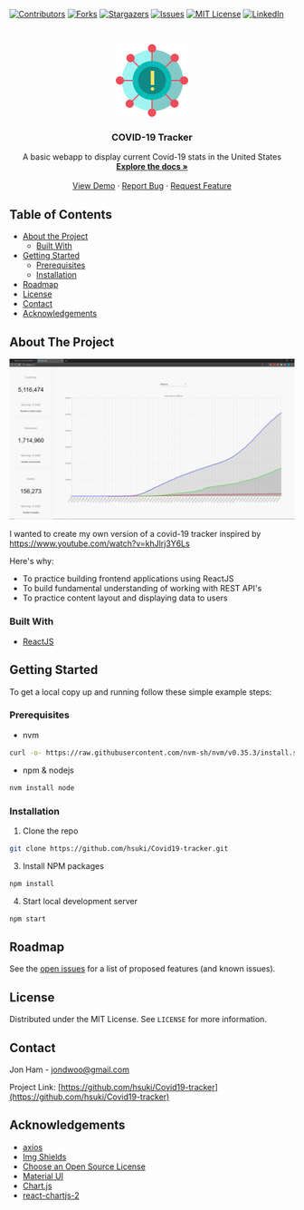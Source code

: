 <!--
*** Thanks for checking out this README Template. If you have a suggestion that would
*** make this better, please fork the repo and create a pull request or simply open
*** an issue with the tag "enhancement".
*** Thanks again! Now go create something AMAZING! :D
-->





<!-- PROJECT SHIELDS -->
<!--
*** I'm using markdown "reference style" links for readability.
*** Reference links are enclosed in brackets [ ] instead of parentheses ( ).
*** See the bottom of this document for the declaration of the reference variables
*** for contributors-url, forks-url, etc. This is an optional, concise syntax you may use.
*** https://www.markdownguide.org/basic-syntax/#reference-style-links
-->
[![Contributors][contributors-shield]][contributors-url]
[![Forks][forks-shield]][forks-url]
[![Stargazers][stars-shield]][stars-url]
[![Issues][issues-shield]][issues-url]
[![MIT License][license-shield]][license-url]
[![LinkedIn][linkedin-shield]][linkedin-url]



<!-- PROJECT LOGO -->
<br />
<p align="center">
  <a href="https://raw.githubusercontent.com/hsuki/Covid19-tracker/master/src/img/logo2.png">
    <img src="src/img/logo2.png" alt="Logo" width="128" height="128">
  </a>
  
  <h3 align="center">COVID-19 Tracker</h3>

  <p align="center">
    A basic webapp to display current Covid-19 stats in the United States
    <br />
    <a href="https://github.com/hsuki/Covid19-tracker/blob/master/README.md"><strong>Explore the docs »</strong></a>
    <br />
    <br />
    <a href="https://cvd19-tracker.netlify.app/">View Demo</a>
    ·
    <a href="https://github.com/hsuki/Covid19-tracker/issues">Report Bug</a>
    ·
    <a href="https://github.com/hsuki/Covid19-tracker/issues">Request Feature</a>
  </p>
</p>



<!-- TABLE OF CONTENTS -->
## Table of Contents

* [About the Project](#about-the-project)
  * [Built With](#built-with)
* [Getting Started](#getting-started)
  * [Prerequisites](#prerequisites)
  * [Installation](#installation)
* [Roadmap](#roadmap)
* [License](#license)
* [Contact](#contact)
* [Acknowledgements](#acknowledgements)



<!-- ABOUT THE PROJECT -->
## About The Project

![Covid-19 demo][product-screenshot]

I wanted to create my own version of a covid-19 tracker inspired by https://www.youtube.com/watch?v=khJlrj3Y6Ls

Here's why:
* To practice building frontend applications using ReactJS
* To build fundamental understanding of working with REST API's
* To practice content layout and displaying data to users

### Built With
* [ReactJS](https://reactjs.org/)


<!-- GETTING STARTED -->
## Getting Started

To get a local copy up and running follow these simple example steps:

### Prerequisites
* nvm
```sh
curl -o- https://raw.githubusercontent.com/nvm-sh/nvm/v0.35.3/install.sh | bash
```

* npm & nodejs
```sh
nvm install node
```

### Installation

1. Clone the repo
```sh
git clone https://github.com/hsuki/Covid19-tracker.git
```
3. Install NPM packages
```sh
npm install
```
4. Start local development server
```sh
npm start
```



<!-- ROADMAP -->
## Roadmap

See the [open issues](https://github.com/hsuki/Covid19-tracker/issues) for a list of proposed features (and known issues).



<!-- LICENSE -->
## License

Distributed under the MIT License. See `LICENSE` for more information.



<!-- CONTACT -->
## Contact

Jon Ham - jondwoo@gmail.com

Project Link: [https://github.com/hsuki/Covid19-tracker](https://github.com/hsuki/Covid19-tracker)



<!-- ACKNOWLEDGEMENTS -->
## Acknowledgements
* [axios](https://www.npmjs.com/package/axios)
* [Img Shields](https://shields.io)
* [Choose an Open Source License](https://choosealicense.com)
* [Material UI](https://material-ui.com/)
* [Chart.js](https://www.chartjs.org/)
* [react-chartjs-2](https://www.npmjs.com/package/react-chartjs-2)




<!-- MARKDOWN LINKS & IMAGES -->
<!-- https://www.markdownguide.org/basic-syntax/#reference-style-links -->
[contributors-shield]: https://img.shields.io/github/contributors/othneildrew/Best-README-Template.svg?style=flat-square
[contributors-url]: https://github.com/hsuki/Covid19-tracker/graphs/contributors
[forks-shield]: https://img.shields.io/github/forks/othneildrew/Best-README-Template.svg?style=flat-square
[forks-url]: https://github.com/hsuki/Covid19-tracker/network/members
[stars-shield]: https://img.shields.io/github/stars/othneildrew/Best-README-Template.svg?style=flat-square
[stars-url]: https://github.com/hsuki/Covid19-tracker/stargazers
[issues-shield]: https://img.shields.io/github/issues/othneildrew/Best-README-Template.svg?style=flat-square
[issues-url]: https://github.com/hsuki/Covid19-tracker/issues
[license-shield]: https://img.shields.io/github/license/othneildrew/Best-README-Template.svg?style=flat-square
[license-url]: https://github.com/hsuki/Covid19-tracker/blob/dev/LICENSE.txt
[linkedin-shield]: https://img.shields.io/badge/-LinkedIn-black.svg?style=flat-square&logo=linkedin&colorB=555
[linkedin-url]: https://www.linkedin.com/feed/?trk=homepage-basic_google-one-tap-submit
[product-screenshot]: src/img/covid-tracker-demo.png
